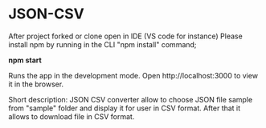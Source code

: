 # JSON-CSV
After project forked or clone open in IDE (VS code for instance)
Please install npm by running in the CLI "npm install" command;

<b>npm start</b>

Runs the app in the development mode.
Open http://localhost:3000 to view it in the browser.

Short description:
JSON CSV converter allow to choose JSON file sample from "sample" folder and display it for user in CSV format.
After that it allows to download file in CSV format.
